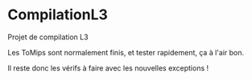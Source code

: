 # CompilationL3
Projet de compilation L3

Les ToMips sont  normalement finis, et tester rapidement, ça à l'air bon.

Il reste donc les vérifs à faire  avec les nouvelles exceptions !

